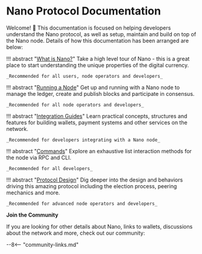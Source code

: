 # Nano Protocol Documentation
Welcome! 👋 This documentation is focused on helping developers understand the Nano protocol, as well as setup, maintain and build on top of the Nano node. Details of how this documentation has been arranged are below:

!!! abstract "[What is Nano?](/what-is-nano/overview/)"
	Take a high level tour of Nano - this is a great place to start understanding the unique properties of the digital currency.

	_Recommended for all users, node operators and developers_

!!! abstract "[Running a Node](/running-a-node/getting-started/)"
	Get up and running with a Nano node to manage the ledger, create and publish blocks and participate in consensus.

	_Recommended for all node operators and developers_

!!! abstract "[Integration Guides](/integration-guides/getting-started)"
	Learn practical concepts, structures and features for building wallets, payment systems and other services on the network.

	_Recommended for developers integrating with a Nano node_

!!! abstract "[Commands](/commands/rpc-protocol/)"
	Explore an exhaustive list interaction methods for the node via RPC and CLI.

	_Recommended for all developers_

!!! abstract "[Protocol Design](/protocol-design/election-process)"
	Dig deeper into the design and behaviors driving this amazing protocol including the election process, peering mechanics and more.

	_Recommended for advanced node operators and developers_

**Join the Community**

If you are looking for other details about Nano, links to wallets, discussions about the network and more, check out our community:

--8<-- "community-links.md"